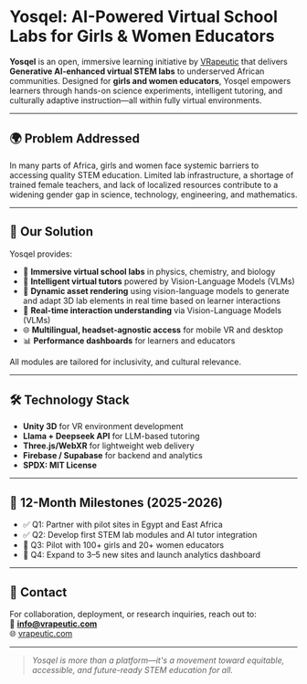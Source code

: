 # Yosqel: AI-Powered Virtual School Labs for Girls & Women Educators

**Yosqel** is an open, immersive learning initiative by [VRapeutic](https://www.vrapeutic.com) that delivers **Generative AI-enhanced virtual STEM labs** to underserved African communities. Designed for **girls and women educators**, Yosqel empowers learners through hands-on science experiments, intelligent tutoring, and culturally adaptive instruction—all within fully virtual environments.

---

## 🌍 Problem Addressed

In many parts of Africa, girls and women face systemic barriers to accessing quality STEM education. Limited lab infrastructure, a shortage of trained female teachers, and lack of localized resources contribute to a widening gender gap in science, technology, engineering, and mathematics.

---

## 🎯 Our Solution

Yosqel provides:

- 🧪 **Immersive virtual school labs** in physics, chemistry, and biology
- 🤖 **Intelligent virtual tutors** powered by Vision-Language Models (VLMs)
- 🧩 **Dynamic asset rendering** using vision-language models to generate and adapt 3D lab elements in real time based on learner interactions
- 🧠 **Real-time interaction understanding** via Vision-Language Models (VLMs)
- 🌐 **Multilingual, headset-agnostic access** for mobile VR and desktop
- 📊 **Performance dashboards** for learners and educators

All modules are tailored for inclusivity, and cultural relevance.

---

## 🛠 Technology Stack

- **Unity 3D** for VR environment development
- **Llama + Deepseek API** for LLM-based tutoring
- **Three.js/WebXR** for lightweight web delivery
- **Firebase / Supabase** for backend and analytics
- **SPDX: MIT License**

---

## 🚀 12-Month Milestones (2025-2026)

- ✅ Q1: Partner with pilot sites in Egypt and East Africa
- ✅ Q2: Develop first STEM lab modules and AI tutor integration
- 🔄 Q3: Pilot with 100+ girls and 20+ women educators
- 🔄 Q4: Expand to 3–5 new sites and launch analytics dashboard

---

## 💬 Contact

For collaboration, deployment, or research inquiries, reach out to:  
📧 **info@vrapeutic.com**  
🌐 [vrapeutic.com](https://www.vrapeutic.com)

---

> *Yosqel is more than a platform—it's a movement toward equitable, accessible, and future-ready STEM education for all.*

